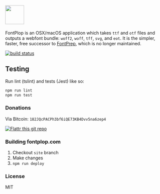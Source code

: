# <a href='http://www.fontplop.com'><img src='https://camo.githubusercontent.com/f28b5bc7822f1b7bb28a96d8d09e7d79169248fc/687474703a2f2f692e696d6775722e636f6d2f4a65567164514d2e706e67' height='60'></a>

FontPlop is an OSX/macOS application which takes `ttf` and `otf` files and outputs a webfont bundle: `woff2`, `woff`, `tff`, `svg`, and `eot`. It is the simpler, faster, free successor to [FontPrep](http://www.fontprep.com), which is no longer maintained.

[![build status](https://img.shields.io/travis/reactjs/redux/master.svg?style=flat-square)](https://travis-ci.org/matthewgonzalez/fontplop)

## Testing

Run lint (tslint) and tests (Jest) like so:

```sh
npm run lint
npm run test
```

### Donations

Via Bitcoin: `182JQcPACPh3bf6iQE73KB4Dvv5na6zep4`

[![Flattr this git repo](http://api.flattr.com/button/flattr-badge-large.png)](https://flattr.com/submit/auto?user_id=YOUR_FLATTR_USERNAME&url=YOUR_HTTP_GITHUB_REPO_URL&title=YOUR_GH_PROJECT_TITLE&language=GH_PROJECT_PROG_LANGUAGE&tags=github&category=software)


### Building fontplop.com

1. Checkout `site` branch
2. Make changes
3. `npm run deploy`

### License

MIT
